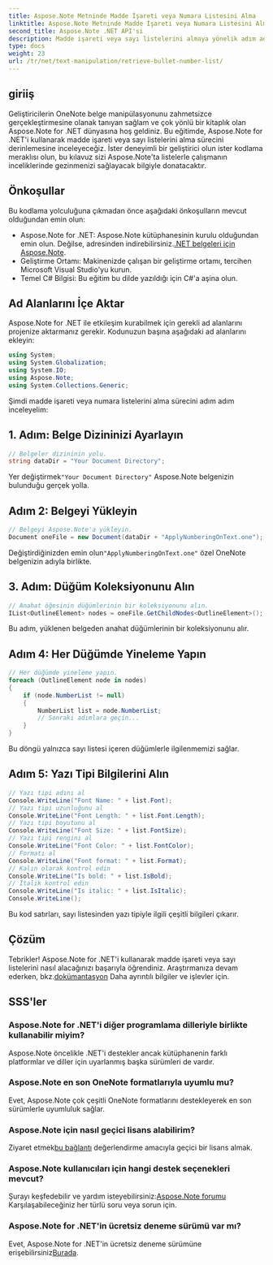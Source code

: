 ```yaml
---
title: Aspose.Note Metninde Madde İşareti veya Numara Listesini Alma
linktitle: Aspose.Note Metninde Madde İşareti veya Numara Listesini Alma
second_title: Aspose.Note .NET API'si
description: Madde işareti veya sayı listelerini almaya yönelik adım adım kılavuzumuzla Aspose.Note for .NET'in potansiyelini ortaya çıkarın. OneNote belge işleme becerilerinizi geliştirin!
type: docs
weight: 23
url: /tr/net/text-manipulation/retrieve-bullet-number-list/
---
```

## giriiş
Geliştiricilerin OneNote belge manipülasyonunu zahmetsizce gerçekleştirmesine olanak tanıyan sağlam ve çok yönlü bir kitaplık olan Aspose.Note for .NET dünyasına hoş geldiniz. Bu eğitimde, Aspose.Note for .NET'i kullanarak madde işareti veya sayı listelerini alma sürecini derinlemesine inceleyeceğiz. İster deneyimli bir geliştirici olun ister kodlama meraklısı olun, bu kılavuz sizi Aspose.Note'ta listelerle çalışmanın inceliklerinde gezinmenizi sağlayacak bilgiyle donatacaktır.
## Önkoşullar
Bu kodlama yolculuğuna çıkmadan önce aşağıdaki önkoşulların mevcut olduğundan emin olun:
-  Aspose.Note for .NET: Aspose.Note kütüphanesinin kurulu olduğundan emin olun. Değilse, adresinden indirebilirsiniz.[.NET belgeleri için Aspose.Note](https://reference.aspose.com/note/net/).
- Geliştirme Ortamı: Makinenizde çalışan bir geliştirme ortamı, tercihen Microsoft Visual Studio'yu kurun.
- Temel C# Bilgisi: Bu eğitim bu dilde yazıldığı için C#'a aşina olun.
## Ad Alanlarını İçe Aktar
Aspose.Note for .NET ile etkileşim kurabilmek için gerekli ad alanlarını projenize aktarmanız gerekir. Kodunuzun başına aşağıdaki ad alanlarını ekleyin:
```csharp
using System;
using System.Globalization;
using System.IO;
using Aspose.Note;
using System.Collections.Generic;
```
Şimdi madde işareti veya numara listelerini alma sürecini adım adım inceleyelim:
## 1. Adım: Belge Dizininizi Ayarlayın
```csharp
// Belgeler dizininin yolu.
string dataDir = "Your Document Directory";
```
 Yer değiştirmek`"Your Document Directory"` Aspose.Note belgenizin bulunduğu gerçek yolla.
## Adım 2: Belgeyi Yükleyin
```csharp
// Belgeyi Aspose.Note'a yükleyin.
Document oneFile = new Document(dataDir + "ApplyNumberingOnText.one");
```
 Değiştirdiğinizden emin olun`"ApplyNumberingOnText.one"` özel OneNote belgenizin adıyla birlikte.
## 3. Adım: Düğüm Koleksiyonunu Alın
```csharp
// Anahat öğesinin düğümlerinin bir koleksiyonunu alın.
IList<OutlineElement> nodes = oneFile.GetChildNodes<OutlineElement>();
```
Bu adım, yüklenen belgeden anahat düğümlerinin bir koleksiyonunu alır.
## Adım 4: Her Düğümde Yineleme Yapın
```csharp
// Her düğümde yineleme yapın.
foreach (OutlineElement node in nodes)
{
    if (node.NumberList != null)
    {
        NumberList list = node.NumberList;
        // Sonraki adımlara geçin...
    }
}
```
Bu döngü yalnızca sayı listesi içeren düğümlerle ilgilenmemizi sağlar.
## Adım 5: Yazı Tipi Bilgilerini Alın
```csharp
// Yazı tipi adını al
Console.WriteLine("Font Name: " + list.Font);
// Yazı tipi uzunluğunu al
Console.WriteLine("Font Length: " + list.Font.Length);
// Yazı tipi boyutunu al
Console.WriteLine("Font Size: " + list.FontSize);
// Yazı tipi rengini al
Console.WriteLine("Font Color: " + list.FontColor);
// Formatı al
Console.WriteLine("Font format: " + list.Format);
// Kalın olarak kontrol edin
Console.WriteLine("Is bold: " + list.IsBold);
// İtalik kontrol edin
Console.WriteLine("Is italic: " + list.IsItalic);
Console.WriteLine();
```
Bu kod satırları, sayı listesinden yazı tipiyle ilgili çeşitli bilgileri çıkarır.
## Çözüm
 Tebrikler! Aspose.Note for .NET'i kullanarak madde işareti veya sayı listelerini nasıl alacağınızı başarıyla öğrendiniz. Araştırmanıza devam ederken, bkz.[dokümantasyon](https://reference.aspose.com/note/net/) Daha ayrıntılı bilgiler ve işlevler için.
## SSS'ler
### Aspose.Note for .NET'i diğer programlama dilleriyle birlikte kullanabilir miyim?
Aspose.Note öncelikle .NET'i destekler ancak kütüphanenin farklı platformlar ve diller için uyarlanmış başka sürümleri de vardır.
### Aspose.Note en son OneNote formatlarıyla uyumlu mu?
Evet, Aspose.Note çok çeşitli OneNote formatlarını destekleyerek en son sürümlerle uyumluluk sağlar.
### Aspose.Note için nasıl geçici lisans alabilirim?
 Ziyaret etmek[bu bağlantı](https://purchase.aspose.com/temporary-license/) değerlendirme amacıyla geçici bir lisans almak.
### Aspose.Note kullanıcıları için hangi destek seçenekleri mevcut?
Şurayı keşfedebilir ve yardım isteyebilirsiniz:[Aspose.Note forumu](https://forum.aspose.com/c/note/28) Karşılaşabileceğiniz her türlü soru veya sorun için.
### Aspose.Note for .NET'in ücretsiz deneme sürümü var mı?
 Evet, Aspose.Note for .NET'in ücretsiz deneme sürümüne erişebilirsiniz[Burada](https://releases.aspose.com/).